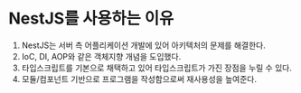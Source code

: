 # NestJS를 사용하는 이유

1. NestJS는 서버 측 어플리케이션 개발에 있어 아키텍처의 문제를 해결한다.
2. IoC, DI, AOP와 같은 객체지향 개념을 도입했다.
3. 타입스크립트를 기본으로 채택하고 있어 타입스크립트가 가진 장점을 누릴 수 있다.
4. 모듈/컴포넌트 기반으로 프로그램을 작성함으로써 재사용성을 높여준다.
